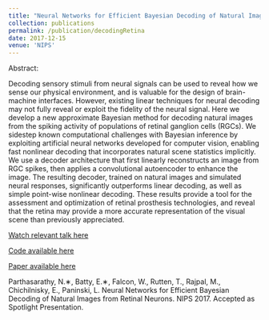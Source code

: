 ```yaml
---
title: "Neural Networks for Efficient Bayesian Decoding of Natural Images from Retinal Neurons"
collection: publications
permalink: /publication/decodingRetina
date: 2017-12-15
venue: 'NIPS'
---
```

Abstract: 

Decoding sensory stimuli from neural signals can be used to reveal how we sense
our physical environment, and is valuable for the design of brain-machine interfaces.
However, existing linear techniques for neural decoding may not fully reveal or exploit
the fidelity of the neural signal. Here we develop a new approximate Bayesian
method for decoding natural images from the spiking activity of populations of
retinal ganglion cells (RGCs). We sidestep known computational challenges with
Bayesian inference by exploiting artificial neural networks developed for computer
vision, enabling fast nonlinear decoding that incorporates natural scene statistics
implicitly. We use a decoder architecture that first linearly reconstructs an image
from RGC spikes, then applies a convolutional autoencoder to enhance the image.
The resulting decoder, trained on natural images and simulated neural responses,
significantly outperforms linear decoding, as well as simple point-wise nonlinear
decoding. These results provide a tool for the assessment and optimization of retinal
prosthesis technologies, and reveal that the retina may provide a more accurate
representation of the visual scene than previously appreciated.

[Watch relevant talk here](https://www.youtube.com/watch?v=7OzdyDG6pbM)

[Code available here](https://github.com/nikparth/visual-neural-decode)

[Paper available here](http://papers.nips.cc/paper/7222-neural-networks-for-efficient-bayesian-decoding-of-natural-images-from-retinal-neurons.pdf)

Parthasarathy, N.∗, Batty, E.∗, Falcon, W., Rutten, T., Rajpal, M., Chichilnisky, E., Paninski, L. Neural
Networks for Efficient Bayesian Decoding of Natural Images from Retinal Neurons. NIPS 2017. Accepted as Spotlight Presentation.
